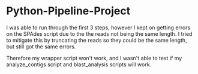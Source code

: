 # Python-Pipeline-Project
I was able to run through the first 3 steps, however I kept on getting errors on the SPAdes script due to the the reads not being the same length. I tried to mitigate this by truncating the reads so they could be the same length, but still got the same errors. 

Therefore my wrapper script won't work, and I wasn't able to test if my analyze_contigs script and blast_analysis scripts will work.

